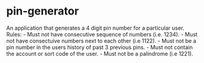 # pin-generator
An application that generates a 4 digit pin number for a particular user.
Rules:
    - Must not have consecutive sequence of numbers (i.e. 1234).
    - Must not have consectuive numbers next to each other (i.e 1122).
    - Must not be a pin number in the users history of past 3 previous pins.
    - Must not contain the account or sort code of the user.
    - Must not be a palindrome (i.e 1221).